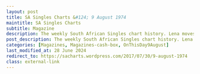 ```yaml
---
layout: post
title: SA Singles Charts &#124; 9 August 1974
maintitle: SA Singles Charts
subtitle: Magazine
description: The weekly South African Singles chart history. Lena moves up the charts from number 5 to number 3 with Ma! (He’s Making Eyes at Me)
post_description: The weekly South African Singles chart history. Lena moves up the charts from number 5 to number 3 with Ma! (He’s Making Eyes at Me)
categories: [Magazines, Magazines-cash-box, OnThisDay9August]
last_modified_at: 28 June 2024
redirect_to: https://sacharts.wordpress.com/2017/07/30/9-august-1974
class: external-link
---
```


